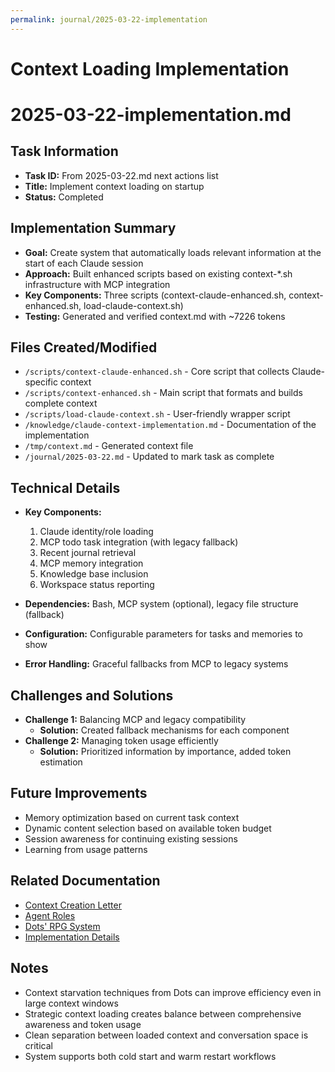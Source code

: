 ```yaml
---
permalink: journal/2025-03-22-implementation
---
```


# Context Loading Implementation

# 2025-03-22-implementation.md

## Task Information
- **Task ID:** From 2025-03-22.md next actions list
- **Title:** Implement context loading on startup
- **Status:** Completed

## Implementation Summary
- **Goal:** Create system that automatically loads relevant information at the start of each Claude session
- **Approach:** Built enhanced scripts based on existing context-*.sh infrastructure with MCP integration
- **Key Components:** Three scripts (context-claude-enhanced.sh, context-enhanced.sh, load-claude-context.sh)
- **Testing:** Generated and verified context.md with ~7226 tokens

## Files Created/Modified
- `/scripts/context-claude-enhanced.sh` - Core script that collects Claude-specific context
- `/scripts/context-enhanced.sh` - Main script that formats and builds complete context
- `/scripts/load-claude-context.sh` - User-friendly wrapper script
- `/knowledge/claude-context-implementation.md` - Documentation of the implementation
- `/tmp/context.md` - Generated context file
- `/journal/2025-03-22.md` - Updated to mark task as complete

## Technical Details
- **Key Components:**
  1. Claude identity/role loading
  2. MCP todo task integration (with legacy fallback)
  3. Recent journal retrieval
  4. MCP memory integration
  5. Knowledge base inclusion
  6. Workspace status reporting

- **Dependencies:** Bash, MCP system (optional), legacy file structure (fallback)
- **Configuration:** Configurable parameters for tasks and memories to show
- **Error Handling:** Graceful fallbacks from MCP to legacy systems

## Challenges and Solutions
- **Challenge 1:** Balancing MCP and legacy compatibility
  - **Solution:** Created fallback mechanisms for each component
- **Challenge 2:** Managing token usage efficiently
  - **Solution:** Prioritized information by importance, added token estimation

## Future Improvements
- Memory optimization based on current task context
- Dynamic content selection based on available token budget
- Session awareness for continuing existing sessions
- Learning from usage patterns

## Related Documentation
- [Context Creation Letter](../Claude/context_creation_letter.md)
- [Agent Roles](../knowledge/agent-roles.md)
- [Dots' RPG System](../knowledge/dots-roleplay-system.md)
- [Implementation Details](../knowledge/claude-context-implementation.md)

## Notes
- Context starvation techniques from Dots can improve efficiency even in large context windows
- Strategic context loading creates balance between comprehensive awareness and token usage
- Clean separation between loaded context and conversation space is critical
- System supports both cold start and warm restart workflows